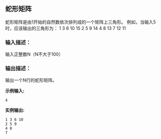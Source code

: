 ## 蛇形矩阵

蛇形矩阵是由1开始的自然数依次排列成的一个矩阵上三角形。
例如，当输入5时，应该输出的三角形为：
1 3 6 10 15
2 5 9 14
4 8 13
7 12
11

### 输入描述：
输入正整数N（N不大于100）

### 输出描述：
输出一个N行的蛇形矩阵。

**示例输入:**
```plaintext
4
```

**实例输出:**
```plaintext
1 3 6 10
2 5 9
4 8
7
```